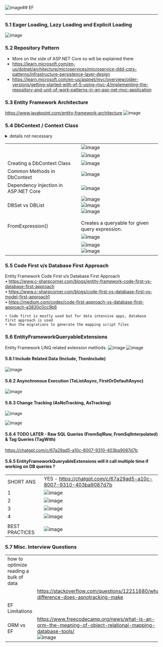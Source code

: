 ![image](https://github.com/user-attachments/assets/f116e3c4-92a4-4b26-8108-a4740b2a52af)## EF

----------------------------------------------------------
### 5.1 Eager Loading, Lazy Loading and Explicit Loading 
![image](https://github.com/user-attachments/assets/a989fae0-a98b-431f-98ec-25e24e3ae441)

### 5.2 Repository Pattern
* More on the side of ASP.NET Core so will be explained there
* https://learn.microsoft.com/en-us/dotnet/architecture/microservices/microservice-ddd-cqrs-patterns/infrastructure-persistence-layer-design
* https://learn.microsoft.com/en-us/aspnet/mvc/overview/older-versions/getting-started-with-ef-5-using-mvc-4/implementing-the-repository-and-unit-of-work-patterns-in-an-asp-net-mvc-application
  
### 5.3 Entity Framework Architecture

https://www.javatpoint.com/entity-framework-architecture
![image](https://github.com/user-attachments/assets/8001c34b-f847-4eff-ac1f-4c365a9f1d62)

### 5.4 DbContext / Context Class
<details>
	<summary>details not necessary </summary>
	| | | 
	| - | - |
	#### 5.4.1 DbContext Class
	#### 5.4.2 Context Class	
</details>

| | | 
| - | - |
| |  ![image](https://github.com/user-attachments/assets/0a9f29a3-f26f-4c5c-b2aa-d68c0550c25b) | 
| | ![image](ttps://github.com/user-attachments/assets/14954443-b19f-441b-a5fb-67668cffc107) | 
| Creating a DbContext Class | ![image](https://github.com/user-attachments/assets/ddbf0eef-c4b9-4277-8b12-76c190f1497b) |
| Common Methods in DbContext | ![image](https://github.com/user-attachments/assets/140bc609-949d-4436-8489-e775559601de)   |
| Dependency Injection in ASP.NET Core | ![image](https://github.com/user-attachments/assets/d5c1add5-e300-4aaf-9b4a-29d8522befaa) |
| DBSet vs DBList  | ![image](https://github.com/user-attachments/assets/32cc2178-6bd3-46b5-9577-483f9e604b3e) <br/> ![image](https://github.com/user-attachments/assets/cf5e3f73-e9ea-453f-b354-46e6655bfb64) <br/> ![image](https://github.com/user-attachments/assets/a5c4790a-b5a3-49f0-a5b4-85de6500e1e9) |
| | | 
| | |
| FromExpression() | Creates a queryable for given query expression.|
| | ![image](https://github.com/user-attachments/assets/e50d0902-074b-4f43-bbb7-8f4b4fd8aead) | 
| | ![image](https://github.com/user-attachments/assets/c69f2a19-0c65-4c52-ab81-803ef8145094) <br/> ![image](https://github.com/user-attachments/assets/c79367b7-b2b7-4b0b-89b2-a95a9bf1d588) | 

### 5.5 Code First v/s Database First Approach

Entity Framework Code First v/s Database First Approach                                               <br/>
	• https://www.c-sharpcorner.com/blogs/entity-framework-code-first-vs-database-first-approach  <br/>
	• https://www.c-sharpcorner.com/blogs/code-first-vs-database-first-vs-model-first-approach1   <br/>
	• https://medium.com/codex/code-first-approach-vs-database-first-approach-a3830c0cc9b6        <br/>
	
	• Code first is mostly used but for data intensive apps, database first approach is used 
	• Run the migrations to generate the mapping script files

### 5.6 EntityFrameworkQueryableExtensions 

Entity Framework LINQ related extension methods.
![image](https://github.com/user-attachments/assets/68eb06f1-f8dc-46be-a028-fe20c5e855ad)
![image](https://github.com/user-attachments/assets/777dd2a0-5c83-4df2-879a-1719f16b8e38)

#### 5.6.1 Include Related Data (Include, ThenInclude)
![image](https://github.com/user-attachments/assets/e1c72a21-4fcc-4bc4-a4a5-c6aedb5ec4e1)

#### 5.6.2 Asynchronous Execution (ToListAsync, FirstOrDefaultAsync)
![image](https://github.com/user-attachments/assets/c7afb1c2-ee40-4c0d-ba97-7861d11536ba)

#### 5.6.3 Change Tracking (AsNoTracking, AsTracking)
![image](https://github.com/user-attachments/assets/3cd4e48d-27c5-4c98-bc5d-d1946e583c27)

 ![image](https://github.com/user-attachments/assets/76756fc6-6362-41b9-8c1e-3c7a05f39d9b)

#### 5.6.4 TODO LATER - Raw SQL Queries (FromSqlRaw, FromSqlInterpolated)  &  Tag Queries (TagWith)
https://chatgpt.com/c/67a29ad5-a10c-8007-9310-403ba9087d7b

#### 5.6.5 EntityFrameworkQueryableExtensions will it call multiple time if working on DB queries ?
| | | 
| - | - |
| SHORT ANS |  YES - https://chatgpt.com/c/67a29ad5-a10c-8007-9310-403ba9087d7b | 
| 1 | ![image](https://github.com/user-attachments/assets/76766063-2e7b-4579-b2ce-fdc9daed79e0) |
| 2 | ![image](https://github.com/user-attachments/assets/b87dc8f6-3fd8-4d5b-bce8-35ea276aab1d) |
| 3 | ![image](https://github.com/user-attachments/assets/120ca454-e6e0-4f30-b8ef-7dd69ccb0af0) |
| 4 | ![image](https://github.com/user-attachments/assets/2a138d53-2120-4549-993e-58640893570b) |
| | | 
| BEST PRACTICES | ![image](https://github.com/user-attachments/assets/38a53bf0-9cff-452c-954b-cf86f8183fcf) |

### 5.7 Misc. Interview Questions
| | | 
| - | - |
| how to optimize reading a bulk of data | |
| | https://stackoverflow.com/questions/12211680/what-difference-does-asnotracking-make <br/>  | 
| EF Limitations | |
| ORM vs EF | https://www.freecodecamp.org/news/what-is-an-orm-the-meaning-of-object-relational-mapping-database-tools/ <br/> ![image](https://github.com/user-attachments/assets/5a33c03c-1a4c-427e-9ac7-f9b9a6a1f674) | 







 




